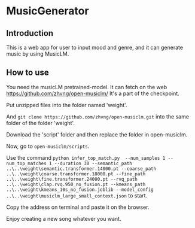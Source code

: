 # MusicGenerator
## Introduction
This is a web app for user to input mood and genre, and it can generate music by using MusicLM.

## How to use
You need the musicLM pretrained-model.
It can fetch on the web https://github.com/zhvng/open-musiclm/
It's a part of the checkpoint.

Put unzipped files into the folder named 'weight'.

And ```git clone https://github.com/zhvng/open-musiclm.git``` into the same folder of the folder 'weight'.

Download the 'script' folder  and then replace the folder in open-musiclm.

Now, go to ```open-musiclm/scripts```. 

Use the command   ```python infer_top_match.py  --num_samples 1 --num_top_matches 1 --duration 30 --semantic_path ..\..\weight\semantic.transformer.14000.pt --coarse_path ..\..\weight\coarse.transformer.18000.pt --fine_path ..\..\weight\fine.transformer.24000.pt --rvq_path ..\..\weight\clap.rvq.950_no_fusion.pt --kmeans_path ..\..\weight\kmeans_10s_no_fusion.joblib --model_config ..\..\weight\musiclm_large_small_context.json``` to start.

Copy the address on terminal and paste it on the browser.

Enjoy creating a new song whatever you want.

